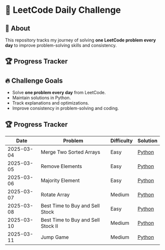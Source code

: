  # 🚀 LeetCode Daily Challenge

 ## 📌 About
This repository tracks my journey of solving **one LeetCode problem every day** to improve problem-solving skills and consistency.

## 🏆 Progress Tracker

## 🔥 Challenge Goals
- Solve **one problem every day** from LeetCode.
- Maintain solutions in Python.
- Track explanations and optimizations.
- Improve consistency in problem-solving and coding.


## 🏆 Progress Tracker

| Date       | Problem        | Difficulty | Solution |
|------------|---------------|------------|----------|
| 2025-03-04 | Merge Two Sorted Arrays | Easy | [Python](problems/2024-03-04-Merge-Sorted-Array.py) |
| 2025-03-05 | Remove Elements | Easy | [Python](problems/2024-03-05-Remove-Elements.py) |
| 2025-03-06 | Majority Element | Easy | [Python](problems/2025-03-06-Majority-Element.py) |
| 2025-03-07 | Rotate Array | Medium | [Python](problems/2025-03-07-Rotate-Array.py) |
| 2025-03-08 | Best Time to Buy and Sell Stock | Easy | [Python](problems/2025-03-08-Best-Time-to-Buy-and-Sell-Stock.py) |
| 2025-03-10 | Best Time to Buy and Sell Stock II | Medium | [Python](problems/2025-03-08-Best-Time-to-Buy-and-Sell-Stock-II.py) |
| 2025-03-11 | Jump Game | Medium | [Python](problems/2025-03-11-Jump-Game.py) |



